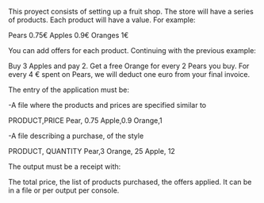 This proyect consists of setting up a fruit shop. 
The store will have a series of products. 
Each product will have a value. For example:

Pears 0.75€
Apples 0.9€
Oranges 1€

You can add offers for each product. Continuing with the previous example:

Buy 3 Apples and pay 2.
Get a free Orange for every 2 Pears you buy.
For every 4 € spent on Pears, we will deduct one euro from your final invoice.

The entry of the application must be:

-A file where the products and prices are specified similar to 

PRODUCT,PRICE
Pear, 0.75
Apple,0.9
Orange,1

-A file describing a purchase, of the style

PRODUCT, QUANTITY
Pear,3
Orange, 25
Apple, 12

The output must be a receipt with:

The total price, the list of products purchased, the offers applied. It can be in a file or per output per console.
